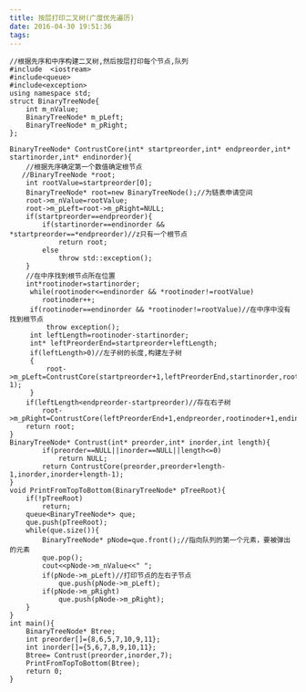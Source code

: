 ```yaml
---
title: 按层打印二叉树(广度优先遍历)
date: 2016-04-30 19:51:36
tags:
---
```


    //根据先序和中序构建二叉树,然后按层打印每个节点,队列
    #include  <iostream>
    #include<queue>
    #include<exception>
    using namespace std;
    struct BinaryTreeNode{
        int m_nValue;
        BinaryTreeNode* m_pLeft;
        BinaryTreeNode* m_pRight;
    };
    
    BinaryTreeNode* ContrustCore(int* startpreorder,int* endpreorder,int* startinorder,int* endinorder){
        //根据先序确定第一个数值确定根节点
       //BinaryTreeNode *root;
        int rootValue=startpreorder[0];
        BinaryTreeNode* root=new BinaryTreeNode();//为链表申请空间
        root->m_nValue=rootValue;
        root->m_pLeft=root->m_pRight=NULL;
        if(startpreorder==endpreorder){
            if(startinorder==endinorder && *startpreorder==*endpreorder)//z只有一个根节点
                return root;
            else
                throw std::exception();
        }
        //在中序找到根节点所在位置
        int*rootinoder=startinorder;
         while(rootinoder<=endinorder && *rootinoder!=rootValue)
            rootinoder++;
         if(rootinoder==endinorder && *rootinoder!=rootValue)//在中序中没有找到根节点
             throw exception();
         int leftLength=rootinoder-startinorder;
         int* leftPreorderEnd=startpreorder+leftLength;
         if(leftLength>0)//左子树的长度,构建左子树
         {
             root->m_pLeft=ContrustCore(startpreorder+1,leftPreorderEnd,startinorder,rootinoder-1);
         }
        if(leftLength<endpreorder-startpreorder)//存在右子树
            root->m_pRight=ContrustCore(leftPreorderEnd+1,endpreorder,rootinoder+1,endinorder);
        return root;
    }
    BinaryTreeNode* Contrust(int* preorder,int* inorder,int length){
            if(preorder==NULL||inorder==NULL||length<=0)
                return NULL;
            return ContrustCore(preorder,preorder+length-1,inorder,inorder+length-1);
    }
    void PrintFromTopToBottom(BinaryTreeNode* pTreeRoot){
        if(!pTreeRoot)
            return;
        queue<BinaryTreeNode*> que;
        que.push(pTreeRoot);
        while(que.size()){
            BinaryTreeNode* pNode=que.front();//指向队列的第一个元素，要被弹出的元素
            que.pop();
            cout<<pNode->m_nValue<<" ";
            if(pNode->m_pLeft)//打印节点的左右子节点
                que.push(pNode->m_pLeft);
            if(pNode->m_pRight)
                que.push(pNode->m_pRight);
        }
    }
    int main(){
        BinaryTreeNode* Btree;
        int preorder[]={8,6,5,7,10,9,11};
        int inorder[]={5,6,7,8,9,10,11};
        Btree= Contrust(preorder,inorder,7);
        PrintFromTopToBottom(Btree);
        return 0;
    }

